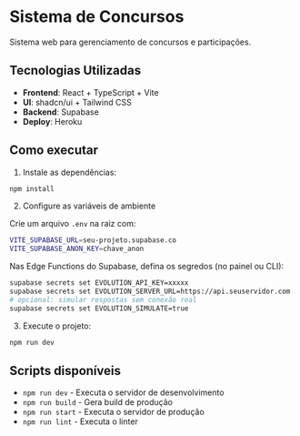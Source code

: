 # Sistema de Concursos

Sistema web para gerenciamento de concursos e participações.

## Tecnologias Utilizadas

- **Frontend**: React + TypeScript + Vite
- **UI**: shadcn/ui + Tailwind CSS
- **Backend**: Supabase
- **Deploy**: Heroku

## Como executar

1. Instale as dependências:
```bash
npm install
```

2. Configure as variáveis de ambiente

Crie um arquivo `.env` na raiz com:

```bash
VITE_SUPABASE_URL=seu-projeto.supabase.co
VITE_SUPABASE_ANON_KEY=chave_anon
```

Nas Edge Functions do Supabase, defina os segredos (no painel ou CLI):

```bash
supabase secrets set EVOLUTION_API_KEY=xxxxx
supabase secrets set EVOLUTION_SERVER_URL=https://api.seuservidor.com
# opcional: simular respostas sem conexão real
supabase secrets set EVOLUTION_SIMULATE=true
```

3. Execute o projeto:
```bash
npm run dev
```

## Scripts disponíveis

- `npm run dev` - Executa o servidor de desenvolvimento
- `npm run build` - Gera build de produção
- `npm run start` - Executa o servidor de produção
- `npm run lint` - Executa o linter